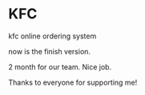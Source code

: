 # KFC
kfc online ordering system

now is the finish version.

2 month for our team. Nice job.

Thanks to everyone for supporting me!
